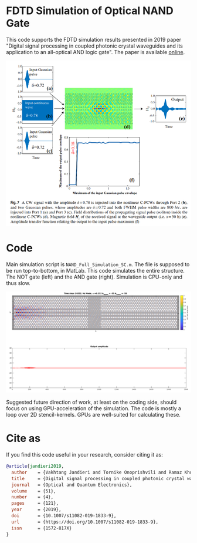 # FDTD Simulation of Optical NAND Gate

This code supports the FDTD simulation results presented in 2019 paper "Digital signal processing in coupled photonic crystal waveguides and its application to an all-optical AND logic gate". The paper is available [online](https://doi.org/10.1007/s11082-019-1833-9).

![alt text](assets/figure2.png)



# Code

Main simulation script is `NAND_Full_Simulation_SC.m`. The file is supposed to be run top-to-bottom, in MatLab. This code simulates the entire structure. The NOT gate (left) and the AND gate (right). Simulation is CPU-only and thus slow. 

![alt text](assets/structure.png)

Suggested future direction of work, at least on the coding side, should focus on using GPU-acceleration of the simulation. The code is mostly a loop over 2D stencil-kernels. GPUs are well-suited for calculating these.

# Cite as

If you find this code useful in your research, consider citing it as:

```bibtex
@article{jandieri2019,
  author    = {Vakhtang Jandieri and Tornike Onoprishvili and Ramaz Khomeriki and Daniel Erni and Jaromir Pistora},
  title     = {Digital signal processing in coupled photonic crystal waveguides and its application to an all-optical AND logic gate},
  journal   = {Optical and Quantum Electronics},
  volume    = {51},
  number    = {4},
  pages     = {121},
  year      = {2019},
  doi       = {10.1007/s11082-019-1833-9},
  url       = {https://doi.org/10.1007/s11082-019-1833-9},
  issn      = {1572-817X}
}
```